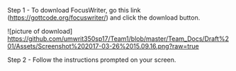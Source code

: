 
Step 1 - To download FocusWriter, go this link (https://gottcode.org/focuswriter/) and click the download button.

![picture of download] https://github.com/umwrit350sp17/Team1/blob/master/Team_Docs/Draft%201/Assets/Screenshot%202017-03-26%2015.09.16.png?raw=true


Step 2 - Follow the instructions prompted on your screen. 
